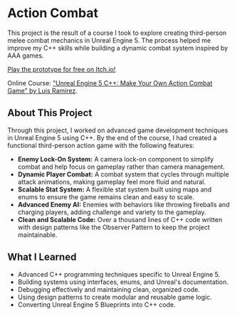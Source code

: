 # Action Combat

This project is the result of a course I took to explore creating third-person melee combat mechanics in Unreal Engine 5. The process helped me improve my C++ skills while building a dynamic combat system inspired by AAA games.

[Play the prototype for free on Itch.io!](https://thbaylson.itch.io/ue-action-combat-prototype)

Online Course: ["Unreal Engine 5 C++: Make Your Own Action Combat Game" by Luis Ramirez](https://www.gamedev.tv/courses/unreal-action-combat).

## About This Project

Through this project, I worked on advanced game development techniques in Unreal Engine 5 using C++. By the end of the course, I had created a functional third-person action game with the following features:

- **Enemy Lock-On System:** A camera lock-on component to simplify combat and help focus on gameplay rather than camera management.
- **Dynamic Player Combat:** A combat system that cycles through multiple attack animations, making gameplay feel more fluid and natural.
- **Scalable Stat System:** A flexible stat system built using maps and enums to ensure the game remains clean and easy to scale.
- **Advanced Enemy AI:** Enemies with behaviors like throwing fireballs and charging players, adding challenge and variety to the gameplay.
- **Clean and Scalable Code:** Over a thousand lines of C++ code written with design patterns like the Observer Pattern to keep the project maintainable.

## What I Learned

- Advanced C++ programming techniques specific to Unreal Engine 5.
- Building systems using interfaces, enums, and Unreal's documentation.
- Debugging effectively and maintaining clean, organized code.
- Using design patterns to create modular and reusable game logic.
- Converting Unreal Engine 5 Blueprints into C++ code.
